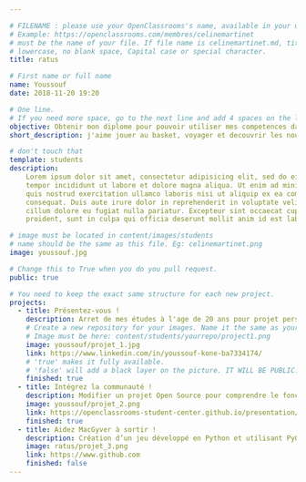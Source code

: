 ```yaml
---

# FILENAME : please use your OpenClassrooms's name, available in your url.
# Example: https://openclassrooms.com/membres/celinemartinet
# must be the name of your file. If file name is celinemartinet.md, title is celinemartinet.
# lowercase, no blank space, Capital case or special character.
title: ratus

# First name or full name
name: Youssouf
date: 2018-11-20 19:20

# One line.
# If you need more space, go to the next line and add 4 spaces on the left, as in 'description'.
objective: Obtenir mon diplome pour pouvoir utiliser mes competences dans le monde informatique.
short_description: j'aime jouer au basket, voyager et decouvrir les nouveautés informatique et technologique.

# don't touch that
template: students
description:
    Lorem ipsum dolor sit amet, consectetur adipisicing elit, sed do eiusmod
    tempor incididunt ut labore et dolore magna aliqua. Ut enim ad minim veniam,
    quis nostrud exercitation ullamco laboris nisi ut aliquip ex ea commodo
    consequat. Duis aute irure dolor in reprehenderit in voluptate velit esse
    cillum dolore eu fugiat nulla pariatur. Excepteur sint occaecat cupidatat non
    proident, sunt in culpa qui officia deserunt mollit anim id est laborum.

# image must be located in content/images/students
# name should be the same as this file. Eg: celinemartinet.png
image: youssouf.jpg

# Change this to True when you do you pull request.
public: true

# You need to keep the exact same structure for each new project.
projects:
  - title: Présentez-vous !
    description: Arret de mes études à l'age de 20 ans pour projet personel et je reprend 5 ans plus tard chez openclassrooms pour finalisé mon projet.
    # Create a new repository for your images. Name it the same as your nickname and profile picture.
    # Image must be here: content/students/yourrepo/project1.png
    image: youssouf/projet_1.jpg
    link: https://www.linkedin.com/in/youssouf-kone-ba7334174/
    # 'true' makes it fully available.
    # 'false' will add a black layer on the picture. IT WILL BE PUBLIC!
    finished: true
  - title: Intégrez la communauté !
    description: Modifier un projet Open Source pour comprendre le fonctionnement de Git, de Github et des pull requests. 
    image: youssouf/projet_2.png
    link: https://openclassrooms-student-center.github.io/presentation/students/ratus.html
    finished: true
  - title: Aidez MacGyver à sortir !
    description: Création d’un jeu développé en Python et utilisant PyGame.
    image: ratus/projet_3.png
    link: https://www.github.com
    finished: false
---
```

